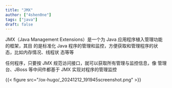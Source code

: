 ```yaml
---
title: "JMX"
author: ["4shen0ne"]
tags: ["java"]
draft: false
---
```


JMX（Java Management Extensions）是一个为 Java 应用程序植入管理功能的框架，其目
的是标准化 Java 程序的管理和监控，方便获取和管理程序的状态，比如内存情况、线程状
态等等

任何程序，只要按 JMX 规范访问接口，就可以获取所有管理与监控信息，像 管理
台、JBoss 等中间件都基于 JMX 实现对程序的管理监控

{{< figure src="/ox-hugo/_20241212_191945screenshot.png" >}}
